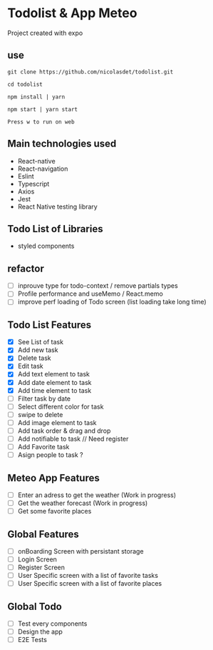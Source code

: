 # Todolist & App Meteo

Project created with expo

## use

`git clone https://github.com/nicolasdet/todolist.git`

`cd todolist`

`npm install | yarn`

`npm start | yarn start`

`Press w to run on web`

## Main technologies used

- React-native
- React-navigation
- Eslint
- Typescript
- Axios
- Jest
- React Native testing library

## Todo List of Libraries

- styled components

## refactor

- [ ] inprouve type for todo-context / remove partials types
- [ ] Profile performance and useMemo / React.memo
- [ ] improve perf loading of Todo screen (list loading take long time)

## Todo List Features

- [x] See List of task
- [x] Add new task
- [x] Delete task
- [x] Edit task
- [x] Add text element to task
- [x] Add date element to task
- [x] Add time element to task
- [ ] Filter task by date
- [ ] Select different color for task
- [ ] swipe to delete
- [ ] Add image element to task
- [ ] Add task order & drag and drop
- [ ] Add notifiable to task
      // Need register
- [ ] Add Favorite task
- [ ] Asign people to task ?

## Meteo App Features

- [ ] Enter an adress to get the weather (Work in progress)
- [ ] Get the weather forecast (Work in progress)
- [ ] Get some favorite places

## Global Features

- [ ] onBoarding Screen with persistant storage
- [ ] Login Screen
- [ ] Register Screen
- [ ] User Specific screen with a list of favorite tasks
- [ ] User Specific screen with a list of favorite places

## Global Todo

- [ ] Test every components
- [ ] Design the app
- [ ] E2E Tests
